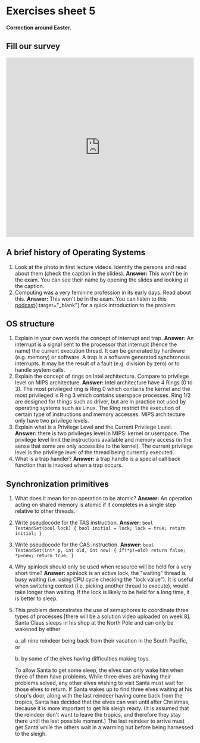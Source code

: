 # Exercises sheet 5

**Correction around Easter.**

## Fill our survey

<iframe width="640px" height= "480px" src= "https://forms.office.com/Pages/ResponsePage.aspx?id=MH_ksn3NTkql2rGM8aQVG5N9pWWUNd5Khd6GR62JgsZUQjhUWlZOQ1c2V1A5WExWU0hUVjdZMldBSC4u&embed=true" frameborder= "0" marginwidth= "0" marginheight= "0" style= "border: none; max-width:100%; max-height:100vh" allowfullscreen webkitallowfullscreen mozallowfullscreen msallowfullscreen> </iframe>

## A brief history of Operating Systems

1. Look at the photo in first lecture videos. Identify the persons and read about them (check the caption in the slides).
    **Answer:** This won't be in the exam. You can see their name by opening the slides and looking at the caption.
2. Computing was a very feminine profession in its early days. Read about this.
    **Answer:** This won't be in the exam. You can listen to this [podcast](https://www.npr.org/sections/money/2014/10/17/356944145/episode-576-when-women-stopped-coding?t=1617869583003){:target="_blank"} for a quick introduction to the problem.

## OS structure

1. Explain in your own words the concept of interrupt and trap.
    **Answer:** An interrupt is a signal sent to the processor that interrupt (hence the name) the current execution thread. It can be generated by hardware (e.g. memory) or software. A trap is a software generated synchronous interrupts. It may be the result of a fault (e.g. division by zero) or to handle system calls.
2. Explain the concept of rings on Intel architecture. Compare to privilege level on MIPS architecture.
    **Answer:** Intel architecture have 4 Rings (0 to 3). The most privileged ring is Ring 0 which contains the kernel and the most privileged is Ring 3 which contains userspace processes. Ring 1/2 are designed for things such as driver, but are in practice not used by operating systems such as Linux. The Ring restrict the execution of certain type of instructions and memory accesses. MIPS architecture only have two privilege levels.
3. Explain what is a Privilege Level and the Current Privilege Level.
    **Answer:** there is two privileges level in MIPS: kernel or userspace. The privilege level limit the instructions available and memory access (in the sense that some are only accessible to the kernel). The current privilege level is the privilege level of the thread being currently executed.
4. What is a trap handler?
    **Answer:** a trap handle is a special call back function that is invoked when a trap occurs.


## Synchronization primitives

1. What does it mean for an operation to be atomic?
    **Answer:** An operation acting on shared memory is atomic if it completes in a single step relative to other threads.
2. Write pseudocode for the TAS instruction.
    **Answer:** ```bool TestAndSet(bool lock) {
        bool initial = lock;
        lock = true;
        return initial;
    }```
3. Write pseudocode for the CAS instruction.
    **Answer:** ```bool TestAndSet(int* p, int old, int new) {
        if(*p!=old)
            return false;
        *p=new;
        return true;
    }```
4. Why spinlock should only be used when resource will be held for a very short time?
    **Answer:** spinlock is an active lock, the "waiting" thread is busy waiting (i.e. using CPU cycle checking the "lock value"). It is useful when switching context (i.e. picking another thread to execute), would take longer than waiting. If the lock is likely to be held for a long time, it is better to sleep.
5. This problem demonstrates the use of semaphores to coordinate three types of processes [there will be a solution video uploaded on week 8]. Santa Claus sleeps in his shop at the North Pole and can only be wakened by either

    a. all nine reindeer being back from their vacation in the South Pacific, or

    b. by some of the elves having difficulties making toys.

    To allow Santa to get some sleep, the elves can only wake him when three of them have problems. While three elves are having their problems solved, any other elves wishing to visit Santa must wait for those elves to return. If Santa wakes up to find three elves waiting at his shop's door, along with the last reindeer having come back from the tropics, Santa has decided that the elves can wait until after Christmas, because it is more important to get his sleigh ready. (It is assumed that the reindeer don't want to leave the tropics, and therefore they stay there until the last possible moment.) The last reindeer to arrive must get Santa while the others wait in a warming hut before being harnessed to the sleigh.
